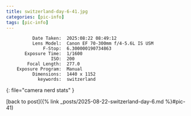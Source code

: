 ```yaml
---
title: switzerland-day-6-41.jpg
categories: [pic-info]
tags: [pic-info]
---
```


```text
          Date Taken:  2025:08:22 08:49:12
          Lens Model:  Canon EF 70-300mm f/4-5.6L IS USM
              F-Stop:  6.300000190734863
       Exposure Time:  1/1600
                 ISO:  200
        Focal Length:  277.0
    Exposure Program:  Manual
          Dimensions:  1440 x 1152
            keywords:  switzerland
```
{: file="camera nerd stats" }

[back to post]({% link _posts/2025-08-22-switzerland-day-6.md %}#pic-41)